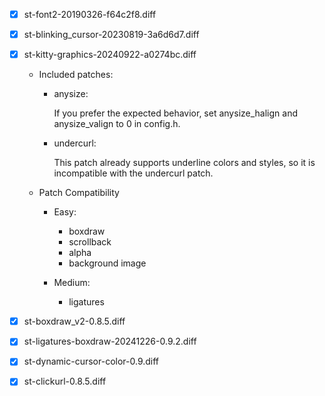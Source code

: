 - [x] st-font2-20190326-f64c2f8.diff

- [x] st-blinking_cursor-20230819-3a6d6d7.diff

- [x] st-kitty-graphics-20240922-a0274bc.diff
    - Included patches:
        - anysize:

            If you prefer the expected behavior, set anysize_halign and anysize_valign to 0 in config.h.

        - undercurl:

            This patch already supports underline colors and styles, so it is incompatible with the undercurl patch.

    - Patch Compatibility
        - Easy:
            - boxdraw
            - scrollback
            - alpha
            - background image

        - Medium:
            - ligatures

- [x] st-boxdraw_v2-0.8.5.diff

- [x] st-ligatures-boxdraw-20241226-0.9.2.diff

- [x] st-dynamic-cursor-color-0.9.diff

- [x] st-clickurl-0.8.5.diff 
